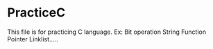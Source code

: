 # PracticeC
This file is for practicing C language. 
Ex: Bit operation
    String
    Function Pointer
    Linklist.....
